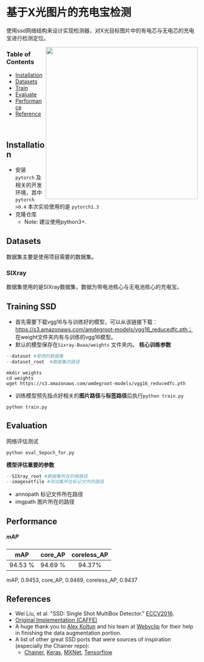 # 基于X光图片的充电宝检测
使用ssd网络结构来设计实现检测器，对X光目标图片中的有电芯与无电芯的充电宝进行检测定位。


<img align="right" src= "https://github.com/amdegroot/ssd.pytorch/blob/master/doc/ssd.png" height = 400/>

### Table of Contents
- <a href='#installation'>Installation</a>
- <a href='#datasets'>Datasets</a>
- <a href='#training-ssd'>Train</a>
- <a href='#evaluation'>Evaluate</a>
- <a href='#performance'>Performance</a>
- <a href='#references'>Reference</a>

&nbsp;
&nbsp;
&nbsp;
&nbsp;

## Installation
- 安装`pytorch` 及相关的开发环境，其中`pytorch >0.4` 本次实验使用的是 `pytorch1.3`
- 克隆仓库
  * Note: 建议使用python3+.


## Datasets
数据集主要是使用项目需要的数据集。

### SIXray
数据集使用的是SIXray数据集，数据为带电池核心与无电池核心的充电宝。


## Training SSD
- 首先需要下载vgg16与与训练好的模型，可以从该链接下载：https://s3.amazonaws.com/amdegroot-models/vgg16_reducedfc.pth； 在weight文件夹内有与训练的vgg16模型。
- 默认的模型保存在`Sixray-Buaa/weights` 文件夹内。
**核心训练参数**
```python 
--dataset #使用的数据集
--dataset_root  #数据集的路径
```

```Shell
mkdir weights
cd weights
wget https://s3.amazonaws.com/amdegroot-models/vgg16_reducedfc.pth
```

- 训练模型预先指点好相关的**图片路径**与**标签路径**后执行`python train.py`

```Shell
python train.py
```

## Evaluation
网络评估测试

```Shell
python eval_5epoch_for.py
```
**模型评估重要的参数**
```python
--SIXray_root #数据集所在的根路径
--imagesetfile #测试集所在标记文件的路径
```
- annopath 标记文件所在路径  
- imgpath 图片所在的路径 
## Performance


##### mAP

| mAP | core_AP |coreless_AP |
|:-:|:-:|:-:|
|94.53 % | 94.69 % | 94.37% | 
  mAP, 0.9453, core_AP, 0.9469, coreless_AP, 0.9437




## References
- Wei Liu, et al. "SSD: Single Shot MultiBox Detector." [ECCV2016]((http://arxiv.org/abs/1512.02325)).
- [Original Implementation (CAFFE)](https://github.com/weiliu89/caffe/tree/ssd)
- A huge thank you to [Alex Koltun](https://github.com/alexkoltun) and his team at [Webyclip](http://www.webyclip.com) for their help in finishing the data augmentation portion.
- A list of other great SSD ports that were sources of inspiration (especially the Chainer repo):
  * [Chainer](https://github.com/Hakuyume/chainer-ssd), [Keras](https://github.com/rykov8/ssd_keras), [MXNet](https://github.com/zhreshold/mxnet-ssd), [Tensorflow](https://github.com/balancap/SSD-Tensorflow)
